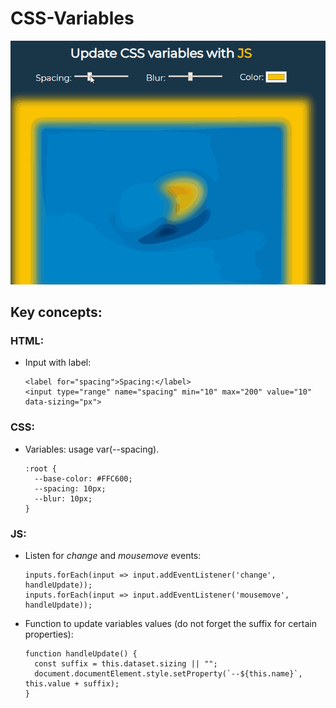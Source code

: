 # CSS-Variables

![](css-vars.gif)

## Key concepts:

### HTML:
- Input with label:
  ```
  <label for="spacing">Spacing:</label>
  <input type="range" name="spacing" min="10" max="200" value="10" data-sizing="px">
  ```

### CSS:
- Variables: usage var(--spacing).
  ```
  :root {
    --base-color: #FFC600;
    --spacing: 10px;
    --blur: 10px;
  }
  ```
 
### JS:
- Listen for _change_ and _mousemove_ events:
  ```
  inputs.forEach(input => input.addEventListener('change', handleUpdate));
  inputs.forEach(input => input.addEventListener('mousemove', handleUpdate));
  ```
- Function to update variables values (do not forget the suffix for certain properties):
  ```
  function handleUpdate() {
    const suffix = this.dataset.sizing || "";
    document.documentElement.style.setProperty(`--${this.name}`, this.value + suffix);
  }
  ```
